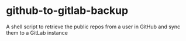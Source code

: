 # github-to-gitlab-backup
A shell script to retrieve the public repos from a user in GitHub and sync them to a GitLab instance
